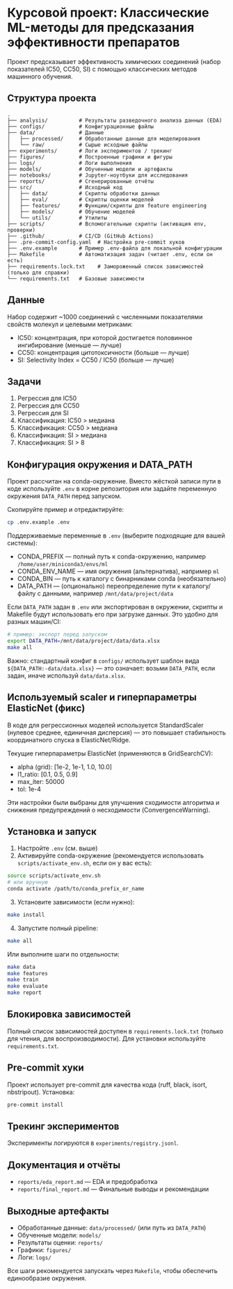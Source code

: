 # Курсовой проект: Классические ML-методы для предсказания эффективности препаратов

Проект предсказывает эффективность химических соединений (набор показателей IC50, CC50, SI) с помощью классических методов машинного обучения.

## Структура проекта

```
.
├── analysis/          # Результаты разведочного анализа данных (EDA)
├── configs/           # Конфигурационные файлы
├── data/              # Данные
│   ├── processed/     # Обработанные данные для моделирования
│   └── raw/           # Сырые исходные файлы
├── experiments/       # Логи экспериментов / трекинг
├── figures/           # Построенные графики и фигуры
├── logs/              # Логи выполнения
├── models/            # Обученные модели и артефакты
├── notebooks/         # Jupyter-ноутбуки для исследования
├── reports/           # Сгенерированные отчёты
├── src/               # Исходный код
│   ├── data/          # Скрипты обработки данных
│   ├── eval/          # Скрипты оценки моделей
│   ├── features/      # Функции/скрипты для feature engineering
│   ├── models/        # Обучение моделей
│   └── utils/         # Утилиты
├── scripts/           # Вспомогательные скрипты (активация env, проверки)
├── .github/           # CI/CD (GitHub Actions)
├── .pre-commit-config.yaml  # Настройка pre-commit хуков
├── .env.example       # Пример .env-файла для локальной конфигурации
├── Makefile           # Автоматизация задач (читает .env, если он есть)
├── requirements.lock.txt    # Замороженный список зависимостей (только для справки)
└── requirements.txt   # Базовые зависимости
```

## Данные

Набор содержит ~1000 соединений с численными показателями свойств молекул и целевыми метриками:

- IC50: концентрация, при которой достигается половинное ингибирование (меньше — лучше)
- CC50: концентрация цитотоксичности (больше — лучше)
- SI: Selectivity Index = CC50 / IC50 (больше — лучше)

## Задачи

1. Регрессия для IC50
2. Регрессия для CC50
3. Регрессия для SI
4. Классификация: IC50 > медиана
5. Классификация: CC50 > медиана
6. Классификация: SI > медиана
7. Классификация: SI > 8

## Конфигурация окружения и DATA_PATH

Проект рассчитан на conda-окружение. Вместо жёсткой записи пути в коде используйте `.env` в корне репозитория или задайте переменную окружения `DATA_PATH` перед запуском.

Скопируйте пример и отредактируйте:

```bash
cp .env.example .env
```

Поддерживаемые переменные в `.env` (выберите подходящие для вашей системы):

- CONDA_PREFIX — полный путь к conda-окружению, например `/home/user/miniconda3/envs/ml`
- CONDA_ENV_NAME — имя окружения (альтернатива), например `ml`
- CONDA_BIN — путь к каталогу с бинарниками conda (необязательно)
- DATA_PATH — (опционально) переопределение пути к каталогу/файлу с данными, например `/mnt/data/project/data`

Если `DATA_PATH` задан в `.env` или экспортирован в окружении, скрипты и Makefile будут использовать его при загрузке данных. Это удобно для разных машин/CI:

```bash
# пример: экспорт перед запуском
export DATA_PATH=/mnt/data/project/data/data.xlsx
make all
```

Важно: стандартный конфиг в `configs/` использует шаблон вида `${DATA_PATH:-data/data.xlsx}` — это означает: возьми `DATA_PATH`, если задан, иначе используй `data/data.xlsx`.

## Используемый scaler и гиперпараметры ElasticNet (фикс)

В коде для регрессионных моделей используется StandardScaler (нулевое среднее, единичная дисперсия) — это повышает стабильность координатного спуска в ElasticNet/Ridge.

Текущие гиперпараметры ElasticNet (применяются в GridSearchCV):

- alpha (grid): [1e-2, 1e-1, 1.0, 10.0]
- l1_ratio: [0.1, 0.5, 0.9]
- max_iter: 50000
- tol: 1e-4

Эти настройки были выбраны для улучшения сходимости алгоритма и снижения предупреждений о несходимости (ConvergenceWarning).

## Установка и запуск

1. Настройте `.env` (см. выше)
2. Активируйте conda-окружение (рекомендуется использовать `scripts/activate_env.sh`, если он у вас есть):

```bash
source scripts/activate_env.sh
# или вручную
conda activate /path/to/conda_prefix_or_name
```

3. Установите зависимости (если нужно):

```bash
make install
```

4. Запустите полный pipeline:

```bash
make all
```

Или выполните шаги по отдельности:

```bash
make data
make features
make train
make evaluate
make report
```

## Блокировка зависимостей

Полный список зависимостей доступен в `requirements.lock.txt` (только для чтения, для воспроизводимости). Для установки используйте `requirements.txt`.

## Pre-commit хуки

Проект использует pre-commit для качества кода (ruff, black, isort, nbstripout). Установка:

```bash
pre-commit install
```

## Трекинг экспериментов

Эксперименты логируются в `experiments/registry.jsonl`.

## Документация и отчёты

- `reports/eda_report.md` — EDA и предобработка
- `reports/final_report.md` — Финальные выводы и рекомендации

## Выходные артефакты

- Обработанные данные: `data/processed/` (или путь из `DATA_PATH`)
- Обученные модели: `models/`
- Результаты оценки: `reports/`
- Графики: `figures/`
- Логи: `logs/`

Все шаги рекомендуется запускать через `Makefile`, чтобы обеспечить единообразие окружения.


